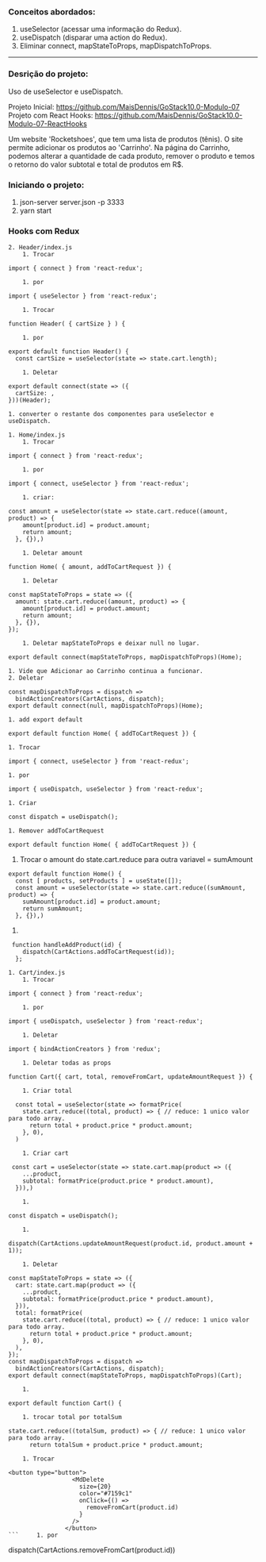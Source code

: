 ### Conceitos abordados:

1.  useSelector (acessar uma informação do Redux).
2.  useDispatch (disparar uma action do Redux).
3.  Eliminar connect, mapStateToProps, mapDispatchToProps.

___

### Desrição do projeto:

Uso de useSelector e useDispatch.

Projeto Inicial: https://github.com/MaisDennis/GoStack10.0-Modulo-07
Projeto com React Hooks: https://github.com/MaisDennis/GoStack10.0-Modulo-07-ReactHooks

Um website 'Rocketshoes', que tem uma lista de produtos (tênis). O site permite adicionar os produtos ao 'Carrinho'. Na página do Carrinho,  podemos alterar a quantidade de cada produto, remover o produto e temos o retorno do valor subtotal e total de produtos em R$.

### Iniciando o projeto:

1.  json-server server.json -p 3333
2.  yarn start

### Hooks com Redux

	2. Header/index.js
		1. Trocar
```
import { connect } from 'react-redux';
```
		1. por
```
import { useSelector } from 'react-redux';
```
		1. Trocar
```
function Header( { cartSize } ) {
```
		1. por
```
export default function Header() {
  const cartSize = useSelector(state => state.cart.length);
```
		1. Deletar
```
export default connect(state => ({
  cartSize: ,
}))(Header);
```
	1. converter o restante dos componentes para useSelector e useDispatch.

	1. Home/index.js
		1. Trocar
```
import { connect } from 'react-redux';
```
		1. por
```
import { connect, useSelector } from 'react-redux';
```
		1. criar:
```
const amount = useSelector(state => state.cart.reduce((amount, product) => {
    amount[product.id] = product.amount;
    return amount;
  }, {}),)
```
		1. Deletar amount
```
function Home( { amount, addToCartRequest }) {
```
		1. Deletar
```
const mapStateToProps = state => ({
  amount: state.cart.reduce((amount, product) => {
    amount[product.id] = product.amount;
    return amount;
  }, {}),
});
```
		1. Deletar mapStateToProps e deixar null no lugar.
```
export default connect(mapStateToProps, mapDispatchToProps)(Home);
```
	1. Vide que Adicionar ao Carrinho continua a funcionar.
	2. Deletar
```
const mapDispatchToProps = dispatch =>
  bindActionCreators(CartActions, dispatch);
export default connect(null, mapDispatchToProps)(Home);
```
	1. add export default
```
export default function Home( { addToCartRequest }) {
```
	1. Trocar
```
import { connect, useSelector } from 'react-redux';
```
	1. por
```
import { useDispatch, useSelector } from 'react-redux';
```
	1. Criar
```
const dispatch = useDispatch();
```
	1. Remover addToCartRequest
```
export default function Home( { addToCartRequest }) {
```
1. Trocar o amount do state.cart.reduce para outra variavel = sumAmount
```
export default function Home() {
  const [ products, setProducts ] = useState([]);
  const amount = useSelector(state => state.cart.reduce((sumAmount, product) => {
    sumAmount[product.id] = product.amount;
    return sumAmount;
  }, {}),)
```
1.
```
 function handleAddProduct(id) {
    dispatch(CartActions.addToCartRequest(id));
  };
```

	1. Cart/index.js
		1. Trocar
```
import { connect } from 'react-redux';
```
		1. por
```
import { useDispatch, useSelector } from 'react-redux';
```
		1. Deletar
```
import { bindActionCreators } from 'redux';
```
		1. Deletar todas as props
```
function Cart({ cart, total, removeFromCart, updateAmountRequest }) {
```
		1. Criar total
```
  const total = useSelector(state => formatPrice(
    state.cart.reduce((total, product) => { // reduce: 1 unico valor para todo array.
      return total + product.price * product.amount;
    }, 0),
  )
```
		1. Criar cart
```
 const cart = useSelector(state => state.cart.map(product => ({
    ...product,
    subtotal: formatPrice(product.price * product.amount),
  })),)
```
		1.
```
const dispatch = useDispatch();
```
		1.
```
dispatch(CartActions.updateAmountRequest(product.id, product.amount + 1));
```
		1. Deletar
```
const mapStateToProps = state => ({
  cart: state.cart.map(product => ({
    ...product,
    subtotal: formatPrice(product.price * product.amount),
  })),
  total: formatPrice(
    state.cart.reduce((total, product) => { // reduce: 1 unico valor para todo array.
      return total + product.price * product.amount;
    }, 0),
  ),
});
const mapDispatchToProps = dispatch =>
  bindActionCreators(CartActions, dispatch);
export default connect(mapStateToProps, mapDispatchToProps)(Cart);
```
		1.
```
export default function Cart() {
```
		1. trocar total por totalSum
```
state.cart.reduce((totalSum, product) => { // reduce: 1 unico valor para todo array.
      return totalSum + product.price * product.amount;
```
		1. Trocar
```
<button type="button">
                  <MdDelete
                    size={20}
                    color="#7159c1"
                    onClick={() =>
                      removeFromCart(product.id)
                    }
                  />
                </button>
```		1. por
```
dispatch(CartActions.removeFromCart(product.id))
```



